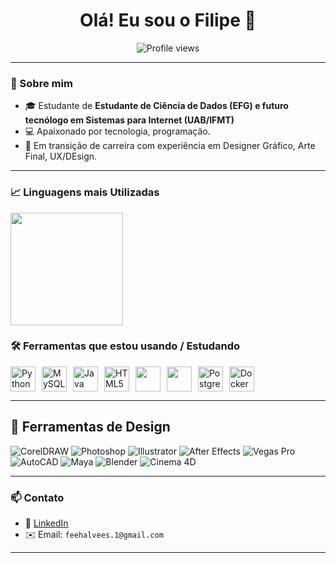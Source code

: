 <h1 align="center">Olá! Eu sou o Filipe 👋</h1>

<p align="center">
  <img src="https://komarev.com/ghpvc/?username=filipealvs&style=flat-square&color=blue" alt="Profile views" />
</p>

---

### 🧠 Sobre mim

- 🎓 Estudante de **Estudante de Ciência de Dados (EFG) e futuro tecnólogo em Sistemas para Internet (UAB/IFMT)**
- 💻 Apaixonado por tecnologia, programação.  
- 🔧 Em transição de carreira com experiência em Designer Gráfico, Arte Final, UX/DEsign.
---

### 📈 Linguagens mais Utilizadas 

  <img height="180em" src="https://github-readme-stats.vercel.app/api/top-langs/?username=filipealvs&layout=compact&theme=radical"/>
</div>

### 🛠️ Ferramentas que estou usando / Estudando

<div style="display: flex; flex-wrap: wrap; gap: 10px;">
  <img height="40" src="https://cdn.jsdelivr.net/gh/devicons/devicon/icons/python/python-original.svg" alt="Python" title="Python"/>
  <img height="40" src="https://cdn.jsdelivr.net/gh/devicons/devicon/icons/mysql/mysql-original.svg" alt="MySQL" title="MySQL"/>
  <img height="40" src="https://cdn.jsdelivr.net/gh/devicons/devicon/icons/java/java-original.svg" alt="Java" title="Java"/>
  <img height="40" src="https://cdn.jsdelivr.net/gh/devicons/devicon/icons/html5/html5-original.svg" alt="HTML5" title="HTML5"/>
  <img src="https://cdn.jsdelivr.net/gh/devicons/devicon/icons/css3/css3-original.svg" width="40" height="40" />
  <img src="https://cdn.jsdelivr.net/gh/devicons/devicon/icons/react/react-original.svg" width="40" height="40"/>
  <img src="https://cdn.jsdelivr.net/gh/devicons/devicon/icons/postgresql/postgresql-original.svg" width="40" height="40" alt="PostgreSQL" />
  <img src="https://cdn.jsdelivr.net/gh/devicons/devicon/icons/docker/docker-original.svg" width="40" height="40" alt="Docker" />

</p>

</div>

---

## 🎨 Ferramentas de Design

![CorelDRAW](https://img.shields.io/badge/CORELDRAW-00B388?style=for-the-badge&logo=coreldraw&logoColor=white)
![Photoshop](https://img.shields.io/badge/PHOTOSHOP-31A8FF?style=for-the-badge&logo=adobephotoshop&logoColor=white)
![Illustrator](https://img.shields.io/badge/ILLUSTRATOR-FF9A00?style=for-the-badge&logo=adobeillustrator&logoColor=white)
![After Effects](https://img.shields.io/badge/AFTER%20EFFECTS-9999FF?style=for-the-badge&logo=adobeaftereffects&logoColor=white)
![Vegas Pro](https://img.shields.io/badge/VEGAS%20PRO-0091EA?style=for-the-badge&logo=sony&logoColor=white)
![AutoCAD](https://img.shields.io/badge/AUTOCAD-E2231A?style=for-the-badge&logo=autodesk&logoColor=white)
![Maya](https://img.shields.io/badge/AUTODESK%20MAYA-2F7DB3?style=for-the-badge&logo=autodesk&logoColor=white)
![Blender](https://img.shields.io/badge/BLENDER-F5792A?style=for-the-badge&logo=blender&logoColor=white)
![Cinema 4D](https://img.shields.io/badge/CINEMA%204D-011A6A?style=for-the-badge&logo=maxon&logoColor=white)


---

### 📫 Contato

- 💼 [LinkedIn](https://www.linkedin.com/in/filipe-alves-19119020b/)
- ✉️ Email: `feehalvees.1@gmail.com`

---

